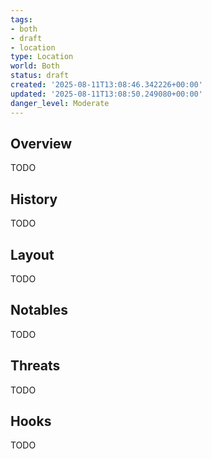 ```yaml
---
tags:
- both
- draft
- location
type: Location
world: Both
status: draft
created: '2025-08-11T13:08:46.342226+00:00'
updated: '2025-08-11T13:08:50.249080+00:00'
danger_level: Moderate
---
```



## Overview

TODO
## History

TODO
## Layout

TODO
## Notables

TODO
## Threats

TODO
## Hooks

TODO
